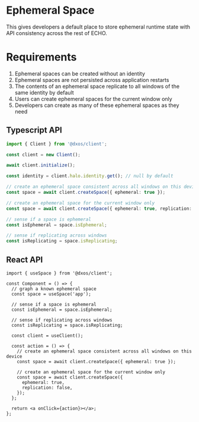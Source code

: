 # Ephemeral Space

This gives developers a default place to store ephemeral runtime state with API consistency across the rest of ECHO.

# Requirements

1. Ephemeral spaces can be created without an identity
2. Ephemeral spaces are not persisted across application restarts
3. The contents of an ephemeral space replicate to all windows of the same identity by default
4. Users can create ephemeral spaces for the current window only
5. Developers can create as many of these ephemeral spaces as they need

## Typescript API

```ts
import { Client } from '@dxos/client';

const client = new Client();

await client.initialize();

const identity = client.halo.identity.get(); // null by default

// create an ephemeral space consistent across all windows on this device
const space = await client.createSpace({ ephemeral: true });

// create an ephemeral space for the current window only
const space = await client.createSpace({ ephemeral: true, replication: false });

// sense if a space is ephemeral
const isEphemeral = space.isEphemeral;

// sense if replicating across windows
const isReplicating = space.isReplicating;
```

## React API

```tsx
import { useSpace } from '@dxos/client';

const Component = () => {
  // graph a known ephemeral space
  const space = useSpace('app');

  // sense if a space is ephemeral
  const isEphemeral = space.isEphemeral;

  // sense if replicating across windows
  const isReplicating = space.isReplicating;

  const client = useClient();

  const action = () => {
    // create an ephemeral space consistent across all windows on this device
    const space = await client.createSpace({ ephemeral: true });

    // create an ephemeral space for the current window only
    const space = await client.createSpace({
      ephemeral: true,
      replication: false,
    });
  };

  return <a onClick={action}></a>;
};
```
